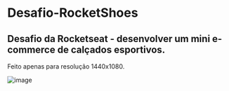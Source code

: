 # Desafio-RocketShoes
## Desafio da Rocketseat - desenvolver um mini e-commerce de calçados esportivos.
<p>
  Feito apenas para resolução 1440x1080.
  </p>


![image](https://user-images.githubusercontent.com/86384828/152446054-65d2361a-c5fb-453c-a181-1350671b8c72.png)
